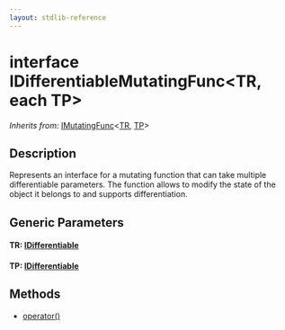 ```yaml
---
layout: stdlib-reference
---
```


# interface IDifferentiableMutatingFunc\<TR, each TP\>

*Inherits from:* [IMutatingFunc](../imutatingfunc-019/index)\<[TR](../imutatingfunc-019/index#typeparam-TR), [TP](../imutatingfunc-019/index#typeparam-TP)\>

## Description

Represents an interface for a mutating function that can take multiple differentiable parameters.
The function allows to modify the state of the object it belongs to and supports differentiation.


## Generic Parameters

####  <a id="typeparam-TR"></a>TR: [IDifferentiable](../idifferentiable-01/index)
####  <a id="typeparam-TP"></a>TP: [IDifferentiable](../idifferentiable-01/index)

## Methods

* [operator\(\)](operatorx28x29)


<!-- RTD-TOC-START
```{toctree}
:titlesonly:
:hidden:

operator() <operatorx28x29>
```
RTD-TOC-END -->
